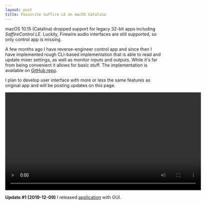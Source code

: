 ```yaml
---
layout: post
title: Focusrite Saffire LE on macOS Catalina
---
```


macOS 10.15 (Catalina) dropped support for legacy 32-bit apps including _SaffireControl LE_. Luckily, Firewire audio interfaces are still supported, so only control app is missing.

A few months ago I have reverse-engineer control app and since then I have implemented rough CLI-based implementation that is able to read and update mixer settings, as well as monitor inputs and outputs. While it's far from being convenient it allows for basic stuff. The implementation is available on [GitHub repo](https://github.com/kfigiela/saffire-mixer).

I plan to develop user interface with more or less the same features as original app and will be posting updates on this page.

<video width="626" autoplay loop>
    <source src="attachments/saffire-le-monitor.mp4" type="video/mp4">
</video>

**Update #1 (2019-12-09)** I released [application](https://kfigiela.github.io/2019/12/09/saffire-le-mixer-app-for-catalina/) with GUI.
